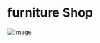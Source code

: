 # furniture Shop 

![image](https://user-images.githubusercontent.com/71257149/105102952-03d58180-5ab0-11eb-99c8-bb9dd0a681f3.png)
